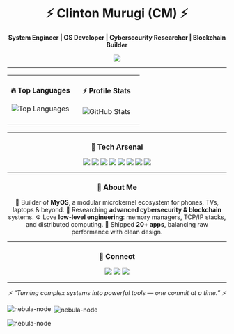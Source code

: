 
<h1 align="center">⚡ Clinton Murugi (CM) ⚡</h1>
<p align="center">
  <b>System Engineer | OS Developer | Cybersecurity Researcher | Blockchain Builder</b>  
</p>

<p align="center">
  <img src="https://readme-typing-svg.demolab.com?font=Fira+Code&pause=1000&color=00CFFF&center=true&vCenter=true&width=500&lines=Building+Modular+OS+from+Scratch;Crafting+TCP%2FIP+Stacks;Ethical+Hacking+%26+Security;20%2B+Shipped+Apps;Breaking+Limits+%26+Optimizing+Systems"/>
</p>

---

<table width="100%">
<tr>
<td valign="top" width="50%">

<h4 align="center">🔥 Top Languages</h4>
<p align="center">
  <img 
    src="https://github-readme-stats.vercel.app/api/top-langs/?username=murugiclin&layout=compact&langs_count=8&hide_border=true&card_width=380&theme=radical"
    alt="Top Languages"
  />
</p>

</td>
<td valign="top" width="50%">

<h4 align="center">⚡ Profile Stats</h4>
<p align="center">
  <img 
    src="https://github-readme-stats.vercel.app/api?username=murugiclin&show_icons=true&hide_title=true&hide=prs,issues&hide_border=true&theme=radical"
    alt="GitHub Stats"
  />
</p>

</td>
</tr>
</table>

---

<h3 align="center">🚀 Tech Arsenal</h3>
<p align="center">
  <img src="https://img.shields.io/badge/C-000?style=flat-square&logo=c&logoColor=white" />
  <img src="https://img.shields.io/badge/C++-000?style=flat-square&logo=cplusplus&logoColor=white" />
  <img src="https://img.shields.io/badge/Assembly-000?style=flat-square" />
  <img src="https://img.shields.io/badge/Rust-000?style=flat-square&logo=rust&logoColor=white" />
  <img src="https://img.shields.io/badge/Go-000?style=flat-square&logo=go&logoColor=white" />
  <img src="https://img.shields.io/badge/Python-000?style=flat-square&logo=python&logoColor=white" />
  <img src="https://img.shields.io/badge/TypeScript-000?style=flat-square&logo=typescript&logoColor=white" />
  <img src="https://img.shields.io/badge/JavaScript-000?style=flat-square&logo=javascript&logoColor=white" />
</p>

---

<h3 align="center">🌌 About Me</h3>

<p align="center">
🚧 Builder of <b>MyOS</b>, a modular microkernel ecosystem for phones, TVs, laptops & beyond.  
🔐 Researching <b>advanced cybersecurity & blockchain</b> systems.  
⚙️ Love <b>low-level engineering</b>: memory managers, TCP/IP stacks, and distributed computing.  
🚀 Shipped <b>20+ apps</b>, balancing raw performance with clean design.  
</p>

---

<h3 align="center">📡 Connect</h3>
<p align="center">
  <a href="https://github.com/murugiclin"><img src="https://img.shields.io/badge/GitHub-181717?style=for-the-badge&logo=github&logoColor=white" /></a>
  <a href="https://www.linkedin.com/in/clinton-murugi"><img src="https://img.shields.io/badge/LinkedIn-0077B5?style=for-the-badge&logo=linkedin&logoColor=white" /></a>
  <a href="mailto:189145001+murugiclin@users.noreply.github.com"><img src="https://img.shields.io/badge/Email-333?style=for-the-badge&logo=gmail&logoColor=white" /></a>
</p>

---

<p align="center">
  <i>⚡ “Turning complex systems into powerful tools — one commit at a time.” ⚡</i>
</p>

<p><img align="left" src="https://github-readme-stats.vercel.app/api/top-langs?username=nebula-node&show_icons=true&locale=en&layout=compact" alt="nebula-node" /></p>

<p>&nbsp;<img align="center" src="https://github-readme-stats.vercel.app/api?username=nebula-node&show_icons=true&locale=en" alt="nebula-node" /></p>

<p><img align="center" src="https://github-readme-streak-stats.herokuapp.com/?user=nebula-node&" alt="nebula-node" /></p>
